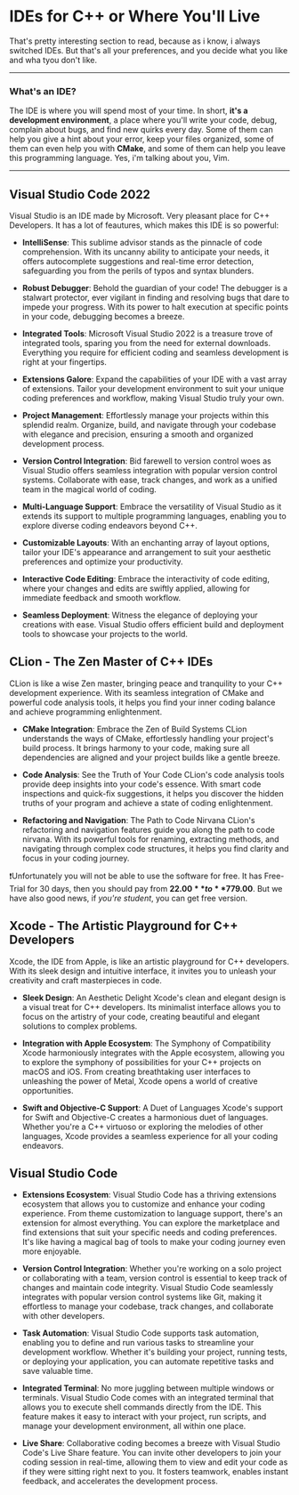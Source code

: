 # IDEs for C++ or Where You'll Live
That's pretty interesting section to read, because as i know, i always switched IDEs. But that's all your preferences, and you decide what you like and wha tyou don't like.
- - - - 
### What's an IDE?
The IDE is where you will spend most of your time. In short, **it's a development environment**, a place where you'll write your code, debug, complain about bugs, and find new quirks every day.
Some of them can help you give a hint about your error, keep your files organized, some of them can even help you with **CMake**, and some of them can help you leave this programming language. Yes, i'm talking about you, Vim.
- - - - 
## Visual Studio Code 2022
Visual Studio is an IDE made by Microsoft. Very pleasant place for C++ Developers. It has a lot of feautures, which makes this IDE is so powerful:
 - **IntelliSense**: This sublime advisor stands as the pinnacle of code comprehension. With its uncanny ability to anticipate your needs, it offers autocomplete suggestions and real-time error detection, safeguarding you from the perils of typos and syntax blunders.

- **Robust Debugger**: Behold the guardian of your code! The debugger is a stalwart protector, ever vigilant in finding and resolving bugs that dare to impede your progress. With its power to halt execution at specific points in your code, debugging becomes a breeze.

- **Integrated Tools**: Microsoft Visual Studio 2022 is a treasure trove of integrated tools, sparing you from the need for external downloads. Everything you require for efficient coding and seamless development is right at your fingertips.

- **Extensions Galore**: Expand the capabilities of your IDE with a vast array of extensions. Tailor your development environment to suit your unique coding preferences and workflow, making Visual Studio truly your own.

- **Project Management**: Effortlessly manage your projects within this splendid realm. Organize, build, and navigate through your codebase with elegance and precision, ensuring a smooth and organized development process.

- **Version Control Integration**: Bid farewell to version control woes as Visual Studio offers seamless integration with popular version control systems. Collaborate with ease, track changes, and work as a unified team in the magical world of coding.

- **Multi-Language Support**: Embrace the versatility of Visual Studio as it extends its support to multiple programming languages, enabling you to explore diverse coding endeavors beyond C++.

- **Customizable Layouts**: With an enchanting array of layout options, tailor your IDE's appearance and arrangement to suit your aesthetic preferences and optimize your productivity.

- **Interactive Code Editing**: Embrace the interactivity of code editing, where your changes and edits are swiftly applied, allowing for immediate feedback and smooth workflow.

- **Seamless Deployment**: Witness the elegance of deploying your creations with ease. Visual Studio offers efficient build and deployment tools to showcase your projects to the world.

## CLion - The Zen Master of C++ IDEs
CLion is like a wise Zen master, bringing peace and tranquility to your C++ development experience. With its seamless integration of CMake and powerful code analysis tools, it helps you find your inner coding balance and achieve programming enlightenment.

- **CMake Integration**: Embrace the Zen of Build Systems
CLion understands the ways of CMake, effortlessly handling your project's build process. It brings harmony to your code, making sure all dependencies are aligned and your project builds like a gentle breeze.

- **Code Analysis**: See the Truth of Your Code
CLion's code analysis tools provide deep insights into your code's essence. With smart code inspections and quick-fix suggestions, it helps you discover the hidden truths of your program and achieve a state of coding enlightenment.

- **Refactoring and Navigation**: The Path to Code Nirvana
CLion's refactoring and navigation features guide you along the path to code nirvana. With its powerful tools for renaming, extracting methods, and navigating through complex code structures, it helps you find clarity and focus in your coding journey.

❗Unfortunately you will not be able to use the software for free. It has Free-Trial for 30 days, then you should pay from **$22.00** to **$779.00**. But we have also good news, if _you're student_, you can get free version.

## Xcode - The Artistic Playground for C++ Developers
Xcode, the IDE from Apple, is like an artistic playground for C++ developers. With its sleek design and intuitive interface, it invites you to unleash your creativity and craft masterpieces in code.

- **Sleek Design**: An Aesthetic Delight
Xcode's clean and elegant design is a visual treat for C++ developers. Its minimalist interface allows you to focus on the artistry of your code, creating beautiful and elegant solutions to complex problems.

- **Integration with Apple Ecosystem**: The Symphony of Compatibility
Xcode harmoniously integrates with the Apple ecosystem, allowing you to explore the symphony of possibilities for your C++ projects on macOS and iOS. From creating breathtaking user interfaces to unleashing the power of Metal, Xcode opens a world of creative opportunities.

- **Swift and Objective-C Support**: A Duet of Languages
Xcode's support for Swift and Objective-C creates a harmonious duet of languages. Whether you're a C++ virtuoso or exploring the melodies of other languages, Xcode provides a seamless experience for all your coding endeavors.


## Visual Studio Code
- **Extensions Ecosystem**:
Visual Studio Code has a thriving extensions ecosystem that allows you to customize and enhance your coding experience. From theme customization to language support, there's an extension for almost everything. You can explore the marketplace and find extensions that suit your specific needs and coding preferences. It's like having a magical bag of tools to make your coding journey even more enjoyable.

- **Version Control Integration**:
Whether you're working on a solo project or collaborating with a team, version control is essential to keep track of changes and maintain code integrity. Visual Studio Code seamlessly integrates with popular version control systems like Git, making it effortless to manage your codebase, track changes, and collaborate with other developers.

- **Task Automation**:
Visual Studio Code supports task automation, enabling you to define and run various tasks to streamline your development workflow. Whether it's building your project, running tests, or deploying your application, you can automate repetitive tasks and save valuable time.

- **Integrated Terminal**:
No more juggling between multiple windows or terminals. Visual Studio Code comes with an integrated terminal that allows you to execute shell commands directly from the IDE. This feature makes it easy to interact with your project, run scripts, and manage your development environment, all within one place.

- **Live Share**:
Collaborative coding becomes a breeze with Visual Studio Code's Live Share feature. You can invite other developers to join your coding session in real-time, allowing them to view and edit your code as if they were sitting right next to you. It fosters teamwork, enables instant feedback, and accelerates the development process.

